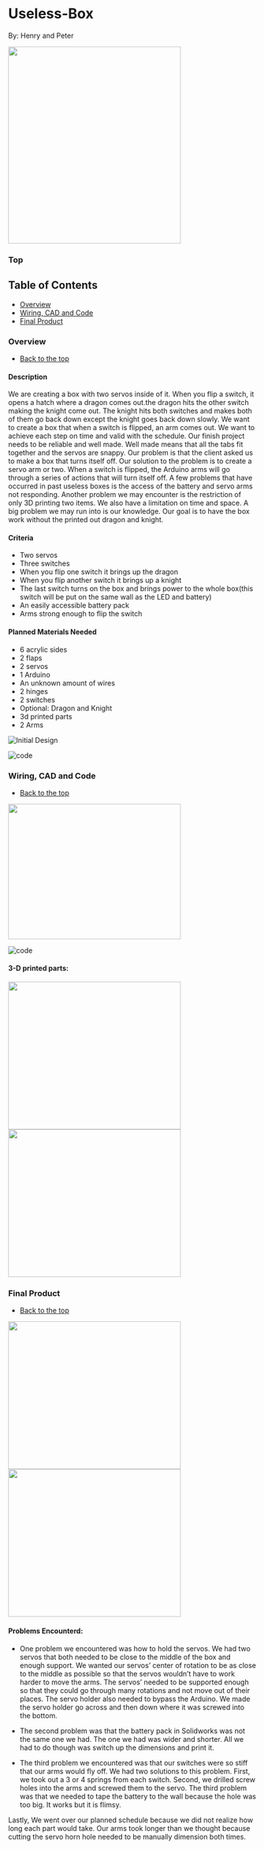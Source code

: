 # Useless-Box
By: Henry and Peter


<img src="https://github.com/hcoyle91/Useless-Box/blob/f1e60edd6af50c9cf486a5dc69afc8b13c828a2d/final.png" alt="" data-canonical-src="https://gyazo.com/eb5c5741b6a9a16c692170a41a49c858.png" width="350" height="400" />  

### Top

## Table of Contents

* [Overview](#Overview)
* [Wiring, CAD and Code](https://github.com/hcoyle91/Useless-Box/blob/main/README.md#wiring-cad-and-code)
* [Final Product](https://github.com/hcoyle91/Useless-Box/blob/main/README.md#final-product)





### Overview
* [Back to the top](#Top)

#### Description
	
We are creating a box with two servos inside of it. When you flip a switch, it opens a hatch where a dragon comes out.the dragon hits the other switch making the knight come out. The knight hits both switches and makes both of them go back down except the knight goes back down slowly.
We want to create a box that when a switch is flipped, an arm comes out. We want to achieve each step on time and valid with the schedule. Our finish project needs to be reliable and well made. Well made means that all the tabs fit together and the servos are snappy.
Our problem is that the client asked us to make a box that turns itself off. Our solution to the problem is to create a servo arm or two. When a switch is flipped, the Arduino arms will go through a series of actions that will turn itself off.
A few problems that have occurred in past useless boxes is the access of the battery and servo arms not responding. Another problem we may encounter is the restriction of only 3D printing two items. We also have a limitation on time and space. A big problem we may run into is our knowledge. Our goal is to have the box work without the printed out dragon and knight.

#### Criteria
* Two servos
* Three switches
* When you flip one switch it brings up the dragon
* When you flip another switch it brings up a knight
* The last switch turns on the box and brings power to the whole box(this switch will be put on the same wall as the LED and battery)
* An easily accessible battery pack
* Arms strong enough to flip the switch
#### Planned Materials Needed

* 6 acrylic sides
* 2 flaps
* 2 servos
* 1 Arduino
* An unknown amount of wires
* 2 hinges
* 2 switches
* Optional: Dragon and Knight
* 3d printed parts
* 2 Arms 


![Initial Design](https://github.com/hcoyle91/Useless-Box/blob/f1e60edd6af50c9cf486a5dc69afc8b13c828a2d/design.png)

![code](https://github.com/hcoyle91/Useless-Box/blob/1acb700198e3ee2a0e73baa0459529df574ee97b/code.png)

### Wiring, CAD and Code
* [Back to the top](#Top)


<img src="https://github.com/hcoyle91/Useless-Box/blob/main/wiring.png" alt="" data-canonical-src="https://gyazo.com/eb5c5741b6a9a16c692170a41a49c858.png" width="350" height="275" />  


![code](https://github.com/hcoyle91/Useless-Box/blob/1acb700198e3ee2a0e73baa0459529df574ee97b/code.png)


#### 3-D printed parts:

<img src="https://github.com/hcoyle91/Useless-Box/blob/main/part2.png" width="350" height="300" />  <img src="https://github.com/hcoyle91/Useless-Box/blob/main/part.png" width="350" height="300" /> 


### Final Product
* [Back to the top](#Top)

<img src="https://github.com/hcoyle91/Useless-Box/blob/25c3dfe93b696c739db52a67668bdcf3081cf511/CAD%20design.png" width="350" height="300" /> <img src="https://github.com/hcoyle91/Useless-Box/blob/main/final%20%232.png" width="350" height="300" />

#### Problems Encounterd:

* One problem we encountered was how to hold the servos. We had two servos that both needed to be close to the middle of the box and enough support. We wanted our servos’ center of rotation to be as close to the middle as possible so that the servos wouldn’t have to work harder to move the arms. The servos’ needed to be supported enough so that they could go through many rotations and not move out of their places. The servo holder also needed to bypass the Arduino. We made the servo holder go across and then down where it was screwed into the bottom.

* The second problem was that the battery pack in Solidworks was not the same one we had. The one we had was wider and shorter. All we had to do though was switch up the dimensions and print it.

* The third problem we encountered was that our switches were so stiff that our arms would fly off. We had two solutions to this problem. First, we took out a 3 or 4 springs from each switch. Second, we drilled screw holes into the arms and screwed them to the servo.
The third problem was that we needed to tape the battery to the wall because the hole was too big. It works but it is flimsy.

Lastly, We went over our planned schedule because we did not realize how long each part would take. Our arms took longer than we thought because cutting the servo horn hole needed to be manually dimension both times.

